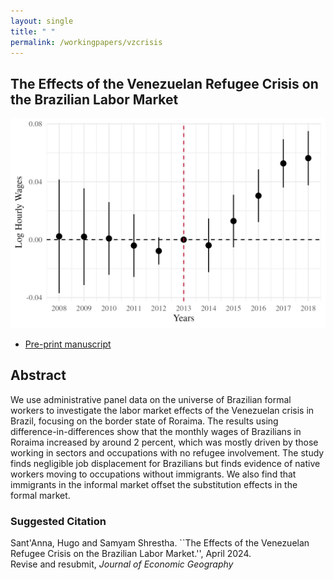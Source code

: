 ```yaml
---
layout: single
title: " "
permalink: /workingpapers/vzcrisis
---
```


## The Effects of the Venezuelan Refugee Crisis on the Brazilian Labor Market
<img src="/assets/images/fig_main_logwage.png" width="640" />

- <a href="https://arxiv.org/pdf/2302.04201" target="_blank">Pre-print manuscript</a>

## Abstract
We use administrative panel data on the universe of Brazilian formal workers to investigate the labor market effects of the Venezuelan crisis in Brazil, focusing on the border state of Roraima. The results using difference-in-differences show that the monthly wages of Brazilians in Roraima increased by around 2 percent, which was mostly driven by those working in sectors and occupations with no refugee involvement. The study finds negligible job displacement for Brazilians but finds evidence of native workers moving to occupations without immigrants. We also find that immigrants in the informal market offset the substitution effects in the formal market.

### Suggested Citation
Sant'Anna, Hugo and Samyam Shrestha. ``The Effects of the Venezuelan Refugee Crisis on the Brazilian Labor Market.'', April 2024. <br /> Revise and resubmit, *Journal of Economic Geography*

